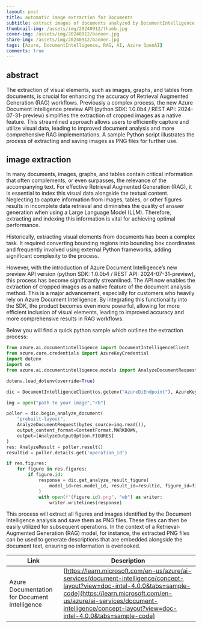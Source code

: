 ```yaml
---
layout: post
title: automatic image extraction for Documents
subtitle: extract images of documents analyzed by DocumentIntelligence 
thumbnail-img: /assets/img/20240912/thumb.jpg
cover-img: /assets/img/20240912/banner.jpg
share-img: /assets/img/20240912/banner.jpg
tags: [Azure, DocumentIntelligence, RAG, AI, Azure OpenAI]
comments: true
---
```


## abstract
The extraction of visual elements, such as images, graphs, and tables from documents, is crucial for enhancing the accuracy of Retrieval Augmented Generation (RAG) workflows. Previously a complex process, the new Azure Document Intelligence preview API (python SDK: 1.0.0b4 / REST API: 2024-07-31-preview) simplifies the extraction of cropped images as a native feature. This streamlined approach allows users to efficiently capture and utilize visual data, leading to improved document analysis and more comprehensive RAG implementations. A sample Python script illustrates the process of extracting and saving images as PNG files for further use.

## image extraction

In many documents, images, graphs, and tables contain critical information that often complements, or even surpasses, the relevance of the accompanying text. For effective Retrieval Augmented Generation (RAG), it is essential to index this visual data alongside the textual content. Neglecting to capture information from images, tables, or other figures results in incomplete data retrieval and diminishes the quality of answer generation when using a Large Language Model (LLM). Therefore, extracting and indexing this information is vital for achieving optimal performance.

Historically, extracting visual elements from documents has been a complex task. It required converting bounding regions into bounding box coordinates and frequently involved using external Python frameworks, adding significant complexity to the process.

However, with the introduction of Azure Document Intelligence’s new preview API version (python SDK: 1.0.0b4 / REST API: 2024-07-31-preview), this process has become significantly streamlined. The API now enables the extraction of cropped images as a native feature of the document analysis method. This is a major advancement, especially for customers who heavily rely on Azure Document Intelligence. By integrating this functionality into the SDK, the product becomes even more powerful, allowing for more efficient inclusion of visual elements, leading to improved accuracy and more comprehensive results in RAG workflows.

Below you will find a quick python sample which outlines the extraction process:

```python
from azure.ai.documentintelligence import DocumentIntelligenceClient
from azure.core.credentials import AzureKeyCredential
import dotenv
import os
from azure.ai.documentintelligence.models import AnalyzeDocumentRequest, ContentFormat, AnalyzeOutputOption,AnalyzeResult

dotenv.load_dotenv(override=True)

dic = DocumentIntelligenceClient(os.getenv("AzureDiEndpoint"), AzureKeyCredential(os.getenv("AzureDiKey")))

img = open("path to your image","rb")

poller = dic.begin_analyze_document(
    "prebuilt-layout",
    AnalyzeDocumentRequest(bytes_source=img.read()),
    output_content_format=ContentFormat.MARKDOWN,
    output=[AnalyzeOutputOption.FIGURES]
)
res: AnalyzeResult = poller.result()
resultid = poller.details.get('operation_id')

if res.figures:
    for figure in res.figures:
        if figure.id:
            response = dic.get_analyze_result_figure(
                model_id=res.model_id, result_id=resultid, figure_id=figure.id
            )
            with open(f"{figure.id}.png", "wb") as writer:
                writer.writelines(response)

```

This process will extract all figures and images identified by the Document Intelligence analysis and save them as PNG files. These files can then be easily utilized for subsequent operations. In the context of a Retrieval-Augmented Generation (RAG) model, for instance, the extracted PNG files can be used to generate descriptions that are embedded alongside the document text, ensuring no information is overlooked.

|Link|Description| 
|---|---|
|Azure Documentation for Document Intelligence|[https://learn.microsoft.com/en-us/azure/ai-services/document-intelligence/concept-layout?view=doc-intel-4.0.0&tabs=sample-code](https://learn.microsoft.com/en-us/azure/ai-services/document-intelligence/concept-layout?view=doc-intel-4.0.0&tabs=sample-code)|